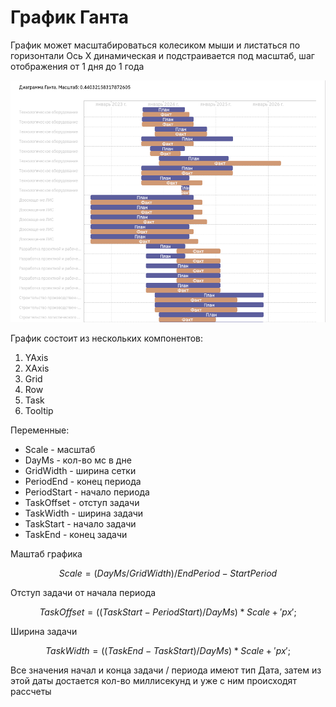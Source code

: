 # График Ганта

График может масштабироваться колесиком мыши и листаться по горизонтали 
Ось Х динамическая и подстраивается под масштаб, шаг отображения от 1 дня до 1 года

![График Ганта](/public/gantt.png)

График состоит из нескольких компонентов:

1. YAxis
2. XAxis
3. Grid
4. Row
5. Task
6. Tooltip

Переменные:
- Scale - масштаб
- DayMs - кол-во мс в дне
- GridWidth - ширина сетки
- PeriodEnd - конец периода
- PeriodStart - начало периода
- TaskOffset - отступ задачи
- TaskWidth - ширина задачи
- TaskStart - начало задачи
- TaskEnd - конец задачи

Маштаб графика

$$
Scale = (DayMs / GridWidth) / EndPeriod - StartPeriod
$$

Отступ задачи от начала периода

$$
TaskOffset = ((TaskStart - PeriodStart) / DayMs) * Scale + 'px';
$$

Ширина задачи

$$
TaskWidth = ((TaskEnd - TaskStart) / DayMs) * Scale + 'px';
$$

Все значения начал и конца задачи / периода имеют тип Дата, затем из этой даты достается кол-во миллисекунд и уже с ним происходят рассчеты